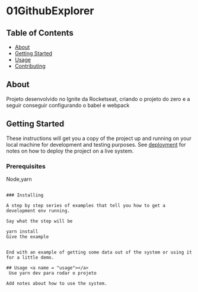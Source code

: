 # 01GithubExplorer

## Table of Contents

- [About](#about)
- [Getting Started](#getting_started)
- [Usage](#usage)
- [Contributing](../CONTRIBUTING.md)

## About <a name = "about"></a>

Projeto desenvolvido no Ignite da Rocketseat, criando o projeto do zero e a seguir conseguir configurando o babel e webpack

## Getting Started <a name = "getting_started"></a>

These instructions will get you a copy of the project up and running on your local machine for development and testing purposes. See [deployment](#deployment) for notes on how to deploy the project on a live system.

### Prerequisites

Node,yarn

```

### Installing

A step by step series of examples that tell you how to get a development env running.

Say what the step will be

yarn install
Give the example


End with an example of getting some data out of the system or using it for a little demo.

## Usage <a name = "usage"></a>
 Use yarn dev para rodar o projeto

Add notes about how to use the system.
